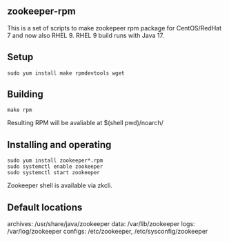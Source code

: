 zookeeper-rpm
---------
This is a set of scripts to make zookepeer rpm package for CentOS/RedHat 7 and now also RHEL 9. RHEL 9 build runs with Java 17.

Setup
-----
    sudo yum install make rpmdevtools wget

Building
--------
    make rpm

Resulting RPM will be avaliable at $(shell pwd)/noarch/

Installing and operating
------------------------
    sudo yum install zookeeper*.rpm
    sudo systemctl enable zookeeper
    sudo systemctl start zookeeper

Zookeeper shell is available via zkcli.

Default locations
-----------------
archives: /usr/share/java/zookeeper
data:     /var/lib/zookeeper
logs:     /var/log/zookeeper
configs:  /etc/zookeeper, /etc/sysconfig/zookeeper
